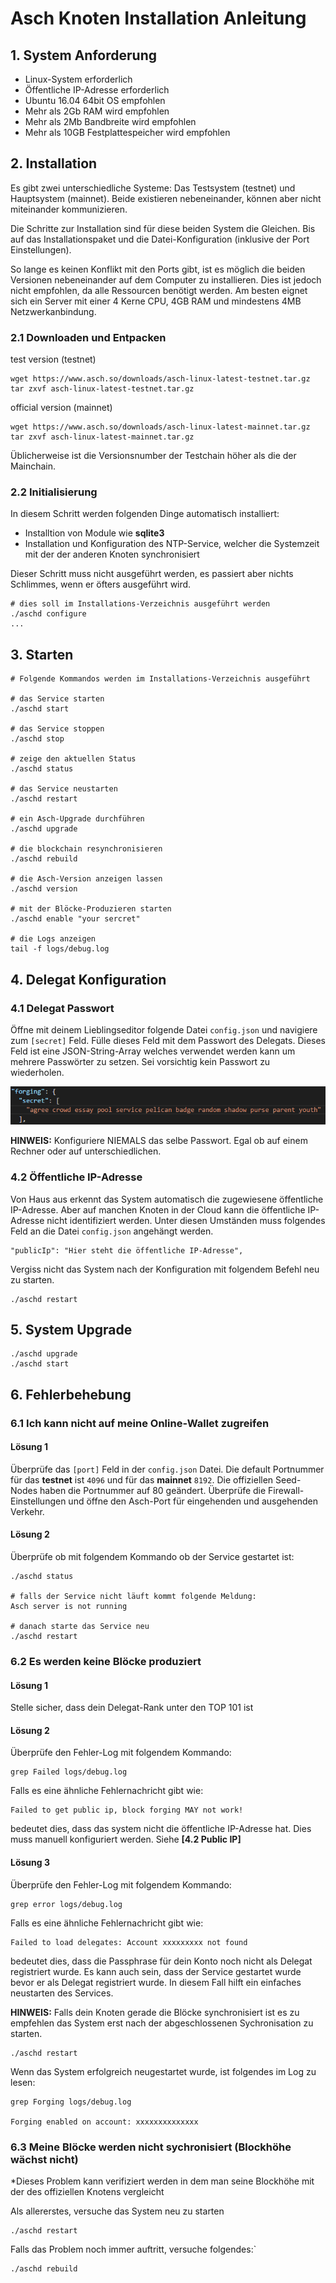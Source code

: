 # Asch Knoten Installation Anleitung

## 1. System Anforderung
- Linux-System erforderlich
- Öffentliche IP-Adresse erforderlich
- Ubuntu 16.04 64bit OS empfohlen
- Mehr als 2Gb RAM wird empfohlen
- Mehr als 2Mb Bandbreite wird empfohlen
- Mehr als 10GB Festplattespeicher wird empfohlen

## 2. Installation

Es gibt zwei unterschiedliche Systeme: Das Testsystem (testnet) und Hauptsystem (mainnet). Beide existieren nebeneinander, können aber nicht miteinander kommunizieren.

Die Schritte zur Installation sind für diese beiden System die Gleichen. Bis auf das Installationspaket und die Datei-Konfiguration (inklusive der Port Einstellungen).

So lange es keinen Konflikt mit den Ports gibt, ist es möglich die beiden Versionen nebeneinander auf dem Computer zu installieren. Dies ist jedoch nicht empfohlen, da alle Ressourcen benötigt werden. Am besten eignet sich ein Server mit einer 4 Kerne CPU, 4GB RAM und mindestens 4MB Netzwerkanbindung.


### 2.1 Downloaden und Entpacken

test version (testnet)  

```
wget https://www.asch.so/downloads/asch-linux-latest-testnet.tar.gz
tar zxvf asch-linux-latest-testnet.tar.gz
```

official version (mainnet)
```
wget https://www.asch.so/downloads/asch-linux-latest-mainnet.tar.gz
tar zxvf asch-linux-latest-mainnet.tar.gz
```

Üblicherweise ist die Versionsnumber der Testchain höher als die der Mainchain.

### 2.2 Initialisierung
In diesem Schritt werden folgenden Dinge automatisch installiert:
- Installtion von Module wie **sqlite3**
- Installation und Konfiguration des NTP-Service, welcher die Systemzeit mit der der anderen Knoten synchronisiert

Dieser Schritt muss nicht ausgeführt werden, es passiert aber nichts Schlimmes, wenn er öfters ausgeführt wird.

	# dies soll im Installations-Verzeichnis ausgeführt werden
	./aschd configure
	...

## 3. Starten
```
# Folgende Kommandos werden im Installations-Verzeichnis ausgeführt

# das Service starten
./aschd start

# das Service stoppen
./aschd stop

# zeige den aktuellen Status
./aschd status

# das Service neustarten
./aschd restart

# ein Asch-Upgrade durchführen
./aschd upgrade

# die blockchain resynchronisieren
./aschd rebuild

# die Asch-Version anzeigen lassen
./aschd version

# mit der Blöcke-Produzieren starten
./aschd enable "your sercret"

# die Logs anzeigen
tail -f logs/debug.log
```

## 4. Delegat Konfiguration
### 4.1 Delegat Passwort

Öffne mit deinem Lieblingseditor folgende Datei `config.json` und navigiere zum `[secret]` Feld. Fülle dieses Feld mit dem Passwort des Delegats. Dieses Feld ist eine JSON-String-Array welches verwendet werden kann um mehrere Passwörter zu setzen. Sei vorsichtig kein Passwort zu wiederholen.

![forging secret](../assets/forging-secret.png)

**HINWEIS:** Konfiguriere NIEMALS das selbe Passwort. Egal ob auf einem Rechner oder auf unterschiedlichen. 


### 4.2 Öffentliche IP-Adresse
Von Haus aus erkennt das System automatisch die zugewiesene öffentliche IP-Adresse. Aber auf manchen Knoten in der Cloud kann die öffentliche IP-Adresse nicht identifiziert werden. Unter diesen Umständen muss folgendes Feld an die Datei `config.json` angehängt werden.


```
"publicIp": "Hier steht die öffentliche IP-Adresse",
```
Vergiss nicht das System nach der Konfiguration mit folgendem Befehl neu zu starten.
```
./aschd restart
```

## 5. System Upgrade
```
./aschd upgrade
./aschd start
```
## 6. Fehlerbehebung
### 6.1 Ich kann nicht auf meine Online-Wallet zugreifen
#### Lösung 1
Überprüfe das `[port]` Feld in der `config.json` Datei. Die default Portnummer für das **testnet** ist `4096` und für das **mainnet** `8192`.
Die offiziellen Seed-Nodes haben die Portnummer auf 80 geändert.
Überprüfe die Firewall-Einstellungen und öffne den Asch-Port für eingehenden und ausgehenden Verkehr.

#### Lösung 2
Überprüfe ob mit folgendem Kommando ob der Service gestartet ist:
```
./aschd status

# falls der Service nicht läuft kommt folgende Meldung:
Asch server is not running

# danach starte das Service neu
./aschd restart
```

### 6.2 Es werden keine Blöcke produziert
#### Lösung 1
Stelle sicher, dass dein Delegat-Rank unter den TOP 101 ist

#### Lösung 2
Überprüfe den Fehler-Log mit folgendem Kommando:
```
grep Failed logs/debug.log
```
Falls es eine ähnliche Fehlernachricht gibt wie:
```
Failed to get public ip, block forging MAY not work!
```
bedeutet dies, dass das system nicht die öffentliche IP-Adresse hat. Dies muss manuell konfiguriert werden. Siehe **[4.2 Public IP]**

#### Lösung 3
Überprüfe den Fehler-Log mit folgendem Kommando:
```
grep error logs/debug.log
```
Falls es eine ähnliche Fehlernachricht gibt wie:
```
Failed to load delegates: Account xxxxxxxxx not found
```
bedeutet dies, dass die Passphrase für dein Konto noch nicht als Delegat registriert wurde. Es kann auch sein, dass der Service gestartet wurde bevor er als Delegat registriert wurde. In diesem Fall hilft ein einfaches neustarten des Services.

**HINWEIS:** Falls dein Knoten gerade die Blöcke synchronisiert ist es zu empfehlen das System erst nach der abgeschlossenen Sychronisation zu starten.
```
./aschd restart
```
Wenn das System erfolgreich neugestartet wurde, ist folgendes im Log zu lesen:
```
grep Forging logs/debug.log

Forging enabled on account: xxxxxxxxxxxxxx
```
### 6.3 Meine Blöcke werden nicht sychronisiert (Blockhöhe wächst nicht)
*Dieses Problem kann verifiziert werden in dem man seine Blockhöhe mit der des offiziellen Knotens vergleicht

Als allererstes, versuche das System neu zu starten
```
./aschd restart
```
Falls das Problem noch immer auftritt, versuche folgendes:`
```
./aschd rebuild
```
